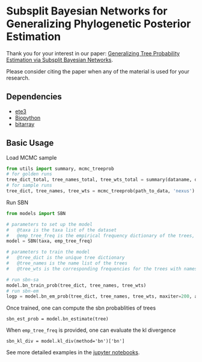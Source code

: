 # Subsplit Bayesian Networks for Generalizing Phylogenetic Posterior Estimation
Thank you for your interest in our paper:
[Generalizing Tree Probability Estimation via Subsplit Bayesian Networks](https://arxiv.org/pdf/1805.07834.pdf).

Please consider citing the paper when any of the material is used for your research.

## Dependencies

* [ete3](http://etetoolkit.org)
* [Biopython](http://biopython.org)
* [bitarray](https://pypi.org/project/bitarray/)


## Basic Usage

Load MCMC sample
```python
from utils import summary, mcmc_treeprob
# for golden runs
tree_dict_total, tree_names_total, tree_wts_total = summary(dataname, data_directory)
# for sample runs
tree_dict, tree_names, tree_wts = mcmc_treeprob(path_to_data, 'nexus')
```

Run SBN
```python
from models import SBN

# parameters to set up the model
#   @taxa is the taxa list of the dataset
#   @emp_tree_freq is the empirical frequency dictionary of the trees, can be left None if kl divergence computation is not required.
model = SBN(taxa, emp_tree_freq)

# parameters to train the model
#   @tree_dict is the unique tree dictionary
#   @tree_names is the name list of the trees
#   @tree_wts is the corresponding frequencies for the trees with names in tree_names

# run sbn-sa
model.bn_train_prob(tree_dict, tree_names, tree_wts)
# run sbn-em
logp = model.bn_em_prob(tree_dict, tree_names, tree_wts, maxiter=200, abstol=1e-05, monitor=True, MAP=False)

```

Once trained, one can compute the sbn probablities of trees
```
sbn_est_prob = model.bn_estimate(tree)
```
When `emp_tree_freq` is provided, one can evaluate the kl divergence
```
sbn_kl_div = model.kl_div(method='bn')['bn']
```

See more detailed examples in the [jupyter notebooks](https://github.com/zcrabbit/sbn/tree/master/experiments).
